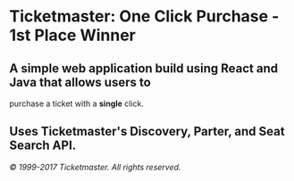 # Ticketmaster: One Click Purchase - 1st Place Winner

## A simple web application build using React and Java that allows users to
purchase a ticket with a **single** click. 

## Uses Ticketmaster's Discovery, Parter, and Seat Search API.


*© 1999-2017 Ticketmaster. All rights reserved.*
